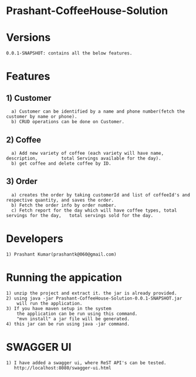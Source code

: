 
# Prashant-CoffeeHouse-Solution

# Versions
	0.0.1-SNAPSHOT: contains all the below features.	
	
# Features

##	1) Customer
	  a) Customer can be identified by a name and phone number(fetch the 		 		  customer by name or phone).
	  b) CRUD operations can be done on Customer.
	  
##	2) Coffee
	  a) Add new variety of coffee (each variety will have name, description, 		  total Servings available for the day).
	  b) get coffee and delete coffee by ID. 
	  
##  3) Order
	  a) creates the order by taking customerId and list of coffeeId's and 	  		   			respective quantity, and saves the order.
	  b) Fetch the order info by order number.
	  c) Fetch report for the day which will have coffee types, total 			servings for the day,	total servings sold for the day.	  
	  
# Developers
	1) Prashant Kumar(prashantk@060@gmail.com)
	
# Running the appication
	1) unzip the project and extract it. the jar is already provided.
	2) using java -jar Prashant-CoffeeHouse-Solution-0.0.1-SNAPSHOT.jar
		will run the application.
	3) If you have maven setup in the system
		the application can be run using this command.
		"mvn install" a jar file will be generated.
	4) this jar can be run using java -jar command.
	
# SWAGGER UI
	1) I have added a swagger ui, where ReST API's can be tested.
	   http://localhost:8080/swagger-ui.html





